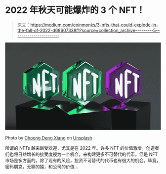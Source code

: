 # 2022 年秋天可能爆炸的 3 个 NFT！

> 原文：<https://medium.com/coinmonks/3-nfts-that-could-explode-in-the-fall-of-2022-d68607338f1?source=collection_archive---------5----------------------->

![](img/7e0acf1ea548aa67d363c3ba73cc1f09.png)

Photo by [Choong Deng Xiang](https://unsplash.com/es/@dengxiangs?utm_source=medium&utm_medium=referral) on [Unsplash](https://unsplash.com?utm_source=medium&utm_medium=referral)

所谓的 NFTs 越来越受欢迎，尤其是在 2022 年。许多 NFT 的价值激增。创造者们也将日益增长的接受度视为一个机会，来构建更多不可替代的代币。但是 NFT 市场是多方面的。除了现有的风险，投资不可替代的代币也有很大的机会。毕竟，密码朋克，无聊的猿，和公司的价值…
